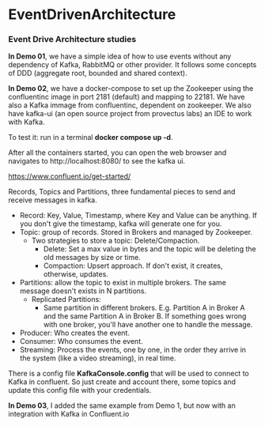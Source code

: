 # EventDrivenArchitecture
### Event Drive Architecture studies

**In Demo 01**, we have a simple idea of how to use events without any dependency of Kafka, RabbitMQ or other provider. It follows some concepts of DDD (aggregate root, bounded and shared context).

**In Demo 02**, we have a docker-compose to set up the Zookeeper using the confluentinc image in port 2181 (default) and mapping to 22181. We have also a Kafka immage from confluentinc, dependent on zookeeper. We also have kafka-ui (an open source project from provectus labs) an IDE to work with Kafka. 

To test it: run in a terminal **docker compose up -d**.

After all the containers started, you can open the web browser and navigates to http://localhost:8080/ to see the kafka ui.

https://www.confluent.io/get-started/ 

Records, Topics and Partitions, three fundamental pieces to send and receive messages in kafka.

- Record: Key, Value, Timestamp, where Key and Value can be anything. If you don't give the timestamp, kafka will generate one for you.
- Topic: group of records. Stored in Brokers and managed by Zookeeper. 
    * Two strategies to store a topic: Delete/Compaction.
        * Delete: Set a max value in bytes and the topic will be deleting the old messages by size or time.
        * Compaction: Upsert approach. If don't exist, it creates, otherwise, updates.
- Partitions: allow the topic to exist in multiple brokers. The same message doesn't exists in N partitions. 
  * Replicated Partitions:
    * Same partition in different brokers. E.g. Partition A in Broker A and the same Partition A in Broker B. If something goes wrong with one broker, you'll have another one to handle the message.
- Producer: Who creates the event.
- Consumer: Who consumes the event.
- Streaming: Process the events, one by one, in the order they arrive in the system (like a video streaming), in real time.

There is a config file **KafkaConsole.config** that will be used to connect to Kafka in confluent. So just create and account there, some topics and update this config file with your credentials.

**In Demo 03**, I added the same example from Demo 1, but now with an integration with Kafka in Confluent.io
